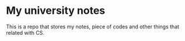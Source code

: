 # My university notes
This is a repo that stores my notes, piece of codes and other things that related with CS.

